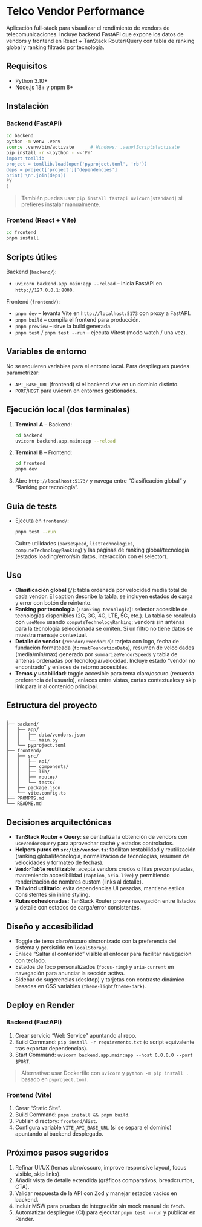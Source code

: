 # Telco Vendor Performance

Aplicación full-stack para visualizar el rendimiento de vendors de telecomunicaciones. Incluye backend FastAPI que expone los datos de vendors y frontend en React + TanStack Router/Query con tabla de ranking global y ranking filtrado por tecnología.

## Requisitos

- Python 3.10+
- Node.js 18+ y pnpm 8+

## Instalación

### Backend (FastAPI)

```bash
cd backend
python -m venv .venv
source .venv/bin/activate      # Windows: .venv\Scripts\activate
pip install -r <(python - <<'PY'
import tomllib
project = tomllib.load(open('pyproject.toml', 'rb'))
deps = project['project']['dependencies']
print('\n'.join(deps))
PY
)
```

> También puedes usar `pip install fastapi uvicorn[standard]` si prefieres instalar manualmente.

### Frontend (React + Vite)

```bash
cd frontend
pnpm install
```

## Scripts útiles

Backend (`backend/`):

- `uvicorn backend.app.main:app --reload` – inicia FastAPI en `http://127.0.0.1:8000`.

Frontend (`frontend/`):

- `pnpm dev` – levanta Vite en `http://localhost:5173` con proxy a FastAPI.
- `pnpm build` – compila el frontend para producción.
- `pnpm preview` – sirve la build generada.
- `pnpm test` / `pnpm test --run` – ejecuta Vitest (modo watch / una vez).

## Variables de entorno

No se requieren variables para el entorno local. Para despliegues puedes parametrizar:

- `API_BASE_URL` (frontend) si el backend vive en un dominio distinto.
- `PORT`/`HOST` para uvicorn en entornos gestionados.

## Ejecución local (dos terminales)

1. **Terminal A** – Backend:
   ```bash
   cd backend
   uvicorn backend.app.main:app --reload
   ```
2. **Terminal B** – Frontend:
   ```bash
   cd frontend
   pnpm dev
   ```
3. Abre `http://localhost:5173/` y navega entre “Clasificación global” y “Ranking por tecnología”.

## Guía de tests

- Ejecuta en `frontend/`:
  ```bash
  pnpm test --run
  ```
  Cubre utilidades (`parseSpeed`, `listTechnologies`, `computeTechnologyRanking`) y las páginas de ranking global/tecnología (estados loading/error/sin datos, interacción con el selector).

## Uso

- **Clasificación global** (`/`): tabla ordenada por velocidad media total de cada vendor. El caption describe la tabla, se incluyen estados de carga y error con botón de reintento.
- **Ranking por tecnología** (`/ranking-tecnologia`): selector accesible de tecnologías disponibles (2G, 3G, 4G, LTE, 5G, etc.). La tabla se recalcula con `useMemo` usando `computeTechnologyRanking`; vendors sin antenas para la tecnología seleccionada se omiten. Si un filtro no tiene datos se muestra mensaje contextual.
- **Detalle de vendor** (`/vendor/:vendorId`): tarjeta con logo, fecha de fundación formateada (`formatFoundationDate`), resumen de velocidades (media/mín/max) generado por `summarizeVendorSpeeds` y tabla de antenas ordenadas por tecnología/velocidad. Incluye estado “vendor no encontrado” y enlaces de retorno accesibles.
- **Temas y usabilidad**: toggle accesible para tema claro/oscuro (recuerda preferencia del usuario), enlaces entre vistas, cartas contextuales y skip link para ir al contenido principal.

## Estructura del proyecto

```
.
├── backend/
│   ├── app/
│   │   ├── data/vendors.json
│   │   └── main.py
│   └── pyproject.toml
├── frontend/
│   ├── src/
│   │   ├── api/
│   │   ├── components/
│   │   ├── lib/
│   │   ├── routes/
│   │   └── tests/
│   ├── package.json
│   └── vite.config.ts
├── PROMPTS.md
└── README.md
```

## Decisiones arquitectónicas

- **TanStack Router + Query**: se centraliza la obtención de vendors con `useVendorsQuery` para aprovechar caché y estados controlados.
- **Helpers puros en `src/lib/vendor.ts`**: facilitan testabilidad y reutilización (ranking global/tecnología, normalización de tecnologías, resumen de velocidades y formateo de fechas).
- **`VendorTable` reutilizable**: acepta vendors crudos o filas precomputadas, manteniendo accesibilidad (`caption`, `aria-live`) y permitiendo renderización de nombres custom (links al detalle).
- **Tailwind utilitario**: evita dependencias UI pesadas, mantiene estilos consistentes sin inline styling.
- **Rutas cohesionadas**: TanStack Router provee navegación entre listados y detalle con estados de carga/error consistentes.

## Diseño y accesibilidad

- Toggle de tema claro/oscuro sincronizado con la preferencia del sistema y persistido en `localStorage`.
- Enlace “Saltar al contenido” visible al enfocar para facilitar navegación con teclado.
- Estados de foco personalizados (`focus-ring`) y `aria-current` en navegación para anunciar la sección activa.
- Sidebar de sugerencias (desktop) y tarjetas con contraste dinámico basadas en CSS variables (`theme-light`/`theme-dark`).

## Deploy en Render

### Backend (FastAPI)

1. Crear servicio “Web Service” apuntando al repo.
2. Build Command: `pip install -r requirements.txt` (o script equivalente tras exportar dependencias).
3. Start Command: `uvicorn backend.app.main:app --host 0.0.0.0 --port $PORT`.

> Alternativa: usar Dockerfile con `uvicorn` y `python -m pip install .` basado en `pyproject.toml`.

### Frontend (Vite)

1. Crear “Static Site”.
2. Build Command: `pnpm install && pnpm build`.
3. Publish directory: `frontend/dist`.
4. Configura variable `VITE_API_BASE_URL` (si se separa el dominio) apuntando al backend desplegado.

## Próximos pasos sugeridos

1. Refinar UI/UX (temas claro/oscuro, improve responsive layout, focus visible, skip links).
2. Añadir vista de detalle extendida (gráficos comparativos, breadcrumbs, CTA).
3. Validar respuesta de la API con Zod y manejar estados vacíos en backend.
4. Incluir MSW para pruebas de integración sin mock manual de `fetch`.
5. Automatizar despliegue (CI) para ejecutar `pnpm test --run` y publicar en Render.
